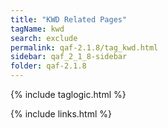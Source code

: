 ```yaml
---
title: "KWD Related Pages"
tagName: kwd
search: exclude
permalink: qaf-2.1.8/tag_kwd.html
sidebar: qaf_2_1_8-sidebar
folder: qaf-2.1.8
---
```

{% include taglogic.html %}

{% include links.html %}
